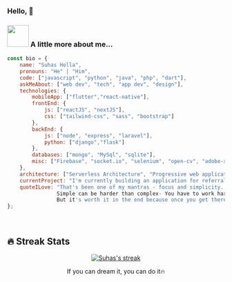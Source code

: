 ### Hello, 👋
<!--
**suhashollakc/suhashollakc** is a ✨ _special_ ✨ repository because its `README.md` (this file) appears on your GitHub profile.
-->

### <img src="https://media.giphy.com/media/VgCDAzcKvsR6OM0uWg/giphy.gif" width="50"> A little more about me...  

```javascript
const bio = {
    name: "Suhas Holla",
    pronouns: "He" | "Him",
    code: ["javascript", "python", "java", "php", "dart"],
    askMeAbout: ["web dev", "tech", "app dev", "design"],
    technologies: {
        mobileApp: ["flutter","react-native"],
        frontEnd: {
            js: ["reactJS", "nextJS"],
            css: ["tailwind-css", "sass", "bootstrap"]
        },
        backEnd: {
            js: ["node", "express", "laravel"],
            python: ["django","flask"]
        },
        databases: ["mongo", "MySql", "sqlite"],
        misc: ["Firebase", "socket.io", "selenium", "open-cv", "adobe-xd", "adobe-illustrator"]
    },
    architecture: ["Serverless Architecture", "Progressive web applications", "Single page applications"],
    currentProject: "I'm currently building an application for referrals.",
    quoteILove: "That's been one of my mantras - focus and simplicity. 
                Simple can be harder than complex- You have to work hard to get your thinking clean to make it simple. 
                But it's worth it in the end because once you get there, you can move mountains. Steve Jobs"
};
```


<br/>

## 🔥 Streak Stats
<!-- GitHub Readme Streak Stats - https://github.com/DenverCoder1/github-readme-streak-stats -->
<p align="center">
  <a href="https://github.com/DenverCoder1/github-readme-streak-stats">
    <img title="🔥 Get streak stats for your profile at git.io/streak-stats" alt="Suhas's streak" src="http://github-readme-streak-stats.herokuapp.com?user=suhashollakc&date_format=M%20j%5B%2C%20Y%5D"/>
  </a> 
  <p align="center"> If you can dream it, you can do it🔥 </p>
</p>
<!-- 
Here are some ideas to get you started:

- 🔭 I’m currently working on ...
- 🌱 I’m currently learning ...
- 👯 I’m looking to collaborate on ...
- 🤔 I’m looking for help with ...
- 💬 Ask me about ...
- 📫 How to reach me: ...
- 😄 Pronouns: ...
- ⚡ Fun fact: ...
-->
